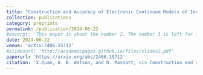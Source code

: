 ```yaml
---
title: "Construction and Accuracy of Electronic Continuum Models of Incommensurate Bilayer 2D Materials"
collection: publications
category: preprints
permalink: /publication/2024-06-22
#excerpt: 'This paper is about the number 2. The number 3 is left for future work.'
date: 2024-06-22
venue: 'arXiv:2406.15712'
#slidesurl: 'http://academicpages.github.io/files/slides2.pdf'
paperurl: 'https://arxiv.org/abs/2406.15712'
citation: 'X.Quan, A. B. Watson, and D. Massatt, <i> Construction and accuracy of electronic continuum models of incommensurate bilayer 2D materials</i>, arXiv:2406.15712, 2024.'
---
```

